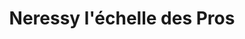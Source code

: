 ---
title: "Neressy l'échelle des Pros"
url: /villenave-dornon/neressy-lechelle-des-pros/
shop: Eisenwaren
---